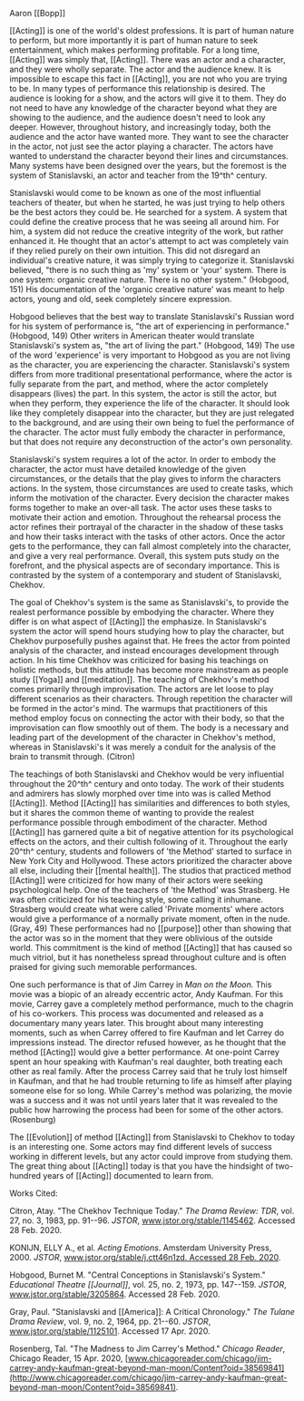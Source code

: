 Aaron [[Bopp]]

[[Acting]] is one of the world's oldest professions. It is part of human nature to perform, but more importantly it is part of human nature to seek entertainment, which makes performing profitable. For a long time, [[Acting]] was simply that, [[Acting]]. There was an actor and a character, and they were wholly separate. The actor and the audience knew. It is impossible to escape this fact in [[Acting]], you are not who you are trying to be. In many types of performance this relationship is desired. The audience is looking for a show, and the actors will give it to them. They do not need to have any knowledge of the character beyond what they are showing to the audience, and the audience doesn't need to look any deeper. However, throughout history, and increasingly today, both the audience and the actor have wanted more. They want to see the character in the actor, not just see the actor playing a character. The actors have wanted to understand the character beyond their lines and circumstances. Many systems have been designed over the years, but the foremost is the system of Stanislavski, an actor and teacher from the 19^th^ century.

Stanislavski would come to be known as one of the most influential teachers of theater, but when he started, he was just trying to help others be the best actors they could be. He searched for a system. A system that could define the creative process that he was seeing all around him. For him, a system did not reduce the creative integrity of the work, but rather enhanced it. He thought that an actor's attempt to act was completely vain if they relied purely on their own intuition. This did not disregard an individual's creative nature, it was simply trying to categorize it. Stanislavski believed, "there is no such thing as 'my' system or 'your' system. There is one system: organic creative nature. There is no other system." (Hobgood, 151) His documentation of the 'organic creative nature' was meant to help actors, young and old, seek completely sincere expression.

Hobgood believes that the best way to translate Stanislavski's Russian word for his system of performance is, "the art of experiencing in performance." (Hobgood, 149) Other writers in American theater would translate Stanislavski's system as, "the art of living the part." (Hobgood, 149) The use of the word 'experience' is very important to Hobgood as you are not living as the character, you are experiencing the character. Stanislavski's system differs from more traditional presentational performance, where the actor is fully separate from the part, and method, where the actor completely disappears (lives) the part. In this system, the actor is still the actor, but when they perform, they experience the life of the character. It should look like they completely disappear into the character, but they are just relegated to the background, and are using their own being to fuel the performance of the character. The actor must fully embody the character in performance, but that does not require any deconstruction of the actor's own personality.

Stanislavski's system requires a lot of the actor. In order to embody the character, the actor must have detailed knowledge of the given circumstances, or the details that the play gives to inform the characters actions. In the system, those circumstances are used to create tasks, which inform the motivation of the character. Every decision the character makes forms together to make an over-all task. The actor uses these tasks to motivate their action and emotion. Throughout the rehearsal process the actor refines their portrayal of the character in the shadow of these tasks and how their tasks interact with the tasks of other actors. Once the actor gets to the performance, they can fall almost completely into the character, and give a very real performance. Overall, this system puts study on the forefront, and the physical aspects are of secondary importance. This is contrasted by the system of a contemporary and student of Stanislavski, Chekhov.

The goal of Chekhov's system is the same as Stanislavski's, to provide the realest performance possible by embodying the character. Where they differ is on what aspect of [[Acting]] the emphasize. In Stanislavski's system the actor will spend hours studying how to play the character, but Chekhov purposefully pushes against that. He frees the actor from pointed analysis of the character, and instead encourages development through action. In his time Chekhov was criticized for basing his teachings on holistic methods, but this attitude has become more mainstream as people study [[Yoga]] and [[meditation]]. The teaching of Chekhov's method comes primarily through improvisation. The actors are let loose to play different scenarios as their characters. Through repetition the character will be formed in the actor's mind. The warmups that practitioners of this method employ focus on connecting the actor with their body, so that the improvisation can flow smoothly out of them. The body is a necessary and leading part of the development of the character in Chekhov's method, whereas in Stanislavski's it was merely a conduit for the analysis of the brain to transmit through. (Citron)

The teachings of both Stanislavski and Chekhov would be very influential throughout the 20^th^ century and onto today. The work of their students and admirers has slowly morphed over time into was is called Method [[Acting]]. Method [[Acting]] has similarities and differences to both styles, but it shares the common theme of wanting to provide the realest performance possible through embodiment of the character. Method [[Acting]] has garnered quite a bit of negative attention for its psychological effects on the actors, and their cultish following of it. Throughout the early 20^th^ century, students and followers of 'the Method' started to surface in New York City and Hollywood. These actors prioritized the character above all else, including their [[mental health]]. The studios that practiced method [[Acting]] were criticized for how many of their actors were seeking psychological help. One of the teachers of 'the Method' was Strasberg. He was often criticized for his teaching style, some calling it inhumane. Strasberg would create what were called 'Private moments' where actors would give a performance of a normally private moment, often in the nude. (Gray, 49) These performances had no [[purpose]] other than showing that the actor was so in the moment that they were oblivious of the outside world. This commitment is the kind of method [[Acting]] that has caused so much vitriol, but it has nonetheless spread throughout culture and is often praised for giving such memorable performances.

One such performance is that of Jim Carrey in *Man on the Moon.* This movie was a biopic of an already eccentric actor, Andy Kaufman. For this movie, Carrey gave a completely method performance, much to the chagrin of his co-workers. This process was documented and released as a documentary many years later. This brought about many interesting moments, such as when Carrey offered to fire Kaufman and let Carrey do impressions instead. The director refused however, as he thought that the method [[Acting]] would give a better performance. At one-point Carrey spent an hour speaking with Kaufman's real daughter, both treating each other as real family. After the process Carrey said that he truly lost himself in Kaufman, and that he had trouble returning to life as himself after playing someone else for so long. While Carrey's method was polarizing, the movie was a success and it was not until years later that it was revealed to the public how harrowing the process had been for some of the other actors. (Rosenburg)

The [[Evolution]] of method [[Acting]] from Stanislavski to Chekhov to today is an interesting one. Some actors may find different levels of success working in different levels, but any actor could improve from studying them. The great thing about [[Acting]] today is that you have the hindsight of two-hundred years of [[Acting]] documented to learn from.

Works Cited:

Citron, Atay. "The Chekhov Technique Today." *The Drama Review: TDR*, vol. 27, no. 3, 1983, pp. 91--96. *JSTOR*, www.jstor.org/stable/1145462. Accessed 28 Feb. 2020.

KONIJN, ELLY A., et al. *Acting Emotions*. Amsterdam University Press, 2000. *JSTOR*, [www.jstor.org/stable/j.ctt46n1zd. Accessed 28 Feb. 2020](http://www.jstor.org/stable/j.ctt46n1zd.%20Accessed%2028%20Feb.%202020).

Hobgood, Burnet M. "Central Conceptions in Stanislavski\'s System." *Educational Theatre [[Journal]]*, vol. 25, no. 2, 1973, pp. 147--159. *JSTOR*, www.jstor.org/stable/3205864. Accessed 28 Feb. 2020.

Gray, Paul. "Stanislavski and [[America]]: A Critical Chronology." *The Tulane Drama Review*, vol. 9, no. 2, 1964, pp. 21--60. *JSTOR*, www.jstor.org/stable/1125101. Accessed 17 Apr. 2020.

Rosenberg, Tal. "The Madness to Jim Carrey\'s Method." *Chicago Reader*, Chicago Reader, 15 Apr. 2020, [www.chicagoreader.com/chicago/jim-carrey-andy-kaufman-great-beyond-man-moon/Content?oid=38569841](http://www.chicagoreader.com/chicago/jim-carrey-andy-kaufman-great-beyond-man-moon/Content?oid=38569841).
